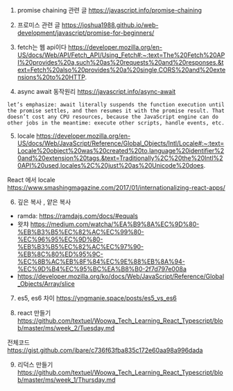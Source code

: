 1. promise chaining 관련 글
https://javascript.info/promise-chaining

2. 프로미스 관련 글 
https://joshua1988.github.io/web-development/javascript/promise-for-beginners/

3. fetch는 웹 api이다
https://developer.mozilla.org/en-US/docs/Web/API/Fetch_API/Using_Fetch#:~:text=The%20Fetch%20API%20provides%20a,such%20as%20requests%20and%20responses.&text=Fetch%20also%20provides%20a%20single,CORS%20and%20extensions%20to%20HTTP.

4. async await 동작원리
https://javascript.info/async-await

`let’s emphasize: await literally suspends the function execution until the promise settles, and then resumes it with the promise result. That doesn’t cost any CPU resources, because the JavaScript engine can do other jobs in the meantime: execute other scripts, handle events, etc.`


5. locale
https://developer.mozilla.org/en-US/docs/Web/JavaScript/Reference/Global_Objects/Intl/Locale#:~:text=Locale%20object%20was%20created%20to,language%20identifier%20and%20extension%20tags.&text=Traditionally%2C%20the%20Intl%20API%20used,locales%2C%20just%20as%20Unicode%20does.

React 에서 locale 
https://www.smashingmagazine.com/2017/01/internationalizing-react-apps/

6. 깊은 복사 , 얕은 복사
- ramda: https://ramdajs.com/docs/#equals
- 왓챠 https://medium.com/watcha/%EA%B9%8A%EC%9D%80-%EB%B3%B5%EC%82%AC%EC%99%80-%EC%96%95%EC%9D%80-%EB%B3%B5%EC%82%AC%EC%97%90-%EB%8C%80%ED%95%9C-%EC%8B%AC%EB%8F%84%EC%9E%88%EB%8A%94-%EC%9D%B4%EC%95%BC%EA%B8%B0-2f7d797e008a
- https://developer.mozilla.org/ko/docs/Web/JavaScript/Reference/Global_Objects/Array/slice

7. es5, es6 차이
https://yngmanie.space/posts/es5_vs_es6

8. react 만들기 
https://github.com/textuel/Woowa_Tech_Learning_React_Typescript/blob/master/ms/week_2/Tuesday.md

전체코드 https://gist.github.com/ibare/c736f63fba835c172e60aa98a996dada


9. 리덕스 만들기
https://github.com/textuel/Woowa_Tech_Learning_React_Typescript/blob/master/ms/week_1/Thursday.md
